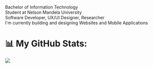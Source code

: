 Bachelor of Information Technology <br/> 
Student at Nelson Mandela University<br/> 
Software Developer, UX/UI Designer, Researcher<br/> 
I'm currently building and designing Websites and Mobile Applications<br/> 

# 📊 My GitHub Stats:
![](https://github-readme-stats.vercel.app/api/top-langs/?username=AvelaNkanini&theme=react&hide_border=false&include_all_commits=true&count_private=false&layout=compact)
<!-- Proudly created with GPRM ( https://gprm.itsvg.in ) -->

